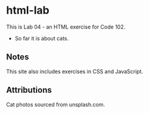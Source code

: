 # html-lab
This is Lab 04 - an HTML exercise for Code 102.
- So far it is about cats.

## Notes
This site also includes exercises in CSS and JavaScript.

## Attributions
Cat photos sourced from unsplash.com.
